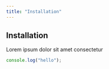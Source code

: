 ```yaml
---
title: "Installation"
---
```


## Installation

Lorem ipsum dolor sit amet consectetur

```js
console.log("hello");
```
